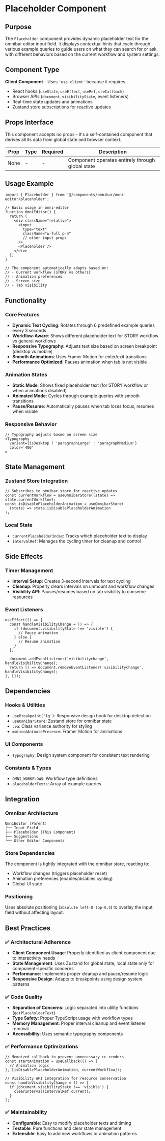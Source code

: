 # Placeholder Component

## Purpose

The `Placeholder` component provides dynamic placeholder text for the omnibar editor input field. It displays contextual hints that cycle through various example queries to guide users on what they can search for or ask, with different behaviors based on the current workflow and system settings.

## Component Type

**Client Component** - Uses `'use client'` because it requires:
- React hooks (`useState`, `useEffect`, `useRef`, `useCallback`)
- Browser APIs (`document.visibilityState`, event listeners)
- Real-time state updates and animations
- Zustand store subscriptions for reactive updates

## Props Interface

This component accepts no props - it's a self-contained component that derives all its data from global state and browser context.

| Prop | Type | Required | Description |
|------|------|----------|-------------|
| None | - | - | Component operates entirely through global state |

## Usage Example

```tsx
import { Placeholder } from '@/components/omnibar/omni-editor/placeholder';

// Basic usage in omni-editor
function OmniEditor() {
  return (
    <div className="relative">
      <input 
        type="text" 
        className="w-full p-4"
        // other input props
      />
      <Placeholder />
    </div>
  );
}

// The component automatically adapts based on:
// - Current workflow (STORY vs others)
// - Animation preferences
// - Screen size
// - Tab visibility
```

## Functionality

### Core Features

- **Dynamic Text Cycling**: Rotates through 6 predefined example queries every 3 seconds
- **Workflow-Aware**: Shows different placeholder text for STORY workflow vs general workflows
- **Responsive Typography**: Adjusts text size based on screen breakpoint (desktop vs mobile)
- **Smooth Animations**: Uses Framer Motion for enter/exit transitions
- **Performance Optimized**: Pauses animation when tab is not visible

### Animation States

- **Static Mode**: Shows fixed placeholder text (for STORY workflow or when animations disabled)
- **Animated Mode**: Cycles through example queries with smooth transitions
- **Pause/Resume**: Automatically pauses when tab loses focus, resumes when visible

### Responsive Behavior

```tsx
// Typography adjusts based on screen size
<Typography
  variant={isDesktop ? 'paragraphLarge' : 'paragraphMedium'}
  color='400'
>
```

## State Management

### Zustand Store Integration

```tsx
// Subscribes to omnibar store for reactive updates
const currentWorkflow = useOmnibarStore((state) => state.currentWorkflow);
const isDisablePlaceholderAnimation = useOmnibarStore(
  (state) => state.isDisablePlaceholderAnimation
);
```

### Local State

- `currentPlaceholderIndex`: Tracks which placeholder text to display
- `intervalRef`: Manages the cycling timer for cleanup and control

## Side Effects

### Timer Management

- **Interval Setup**: Creates 3-second intervals for text cycling
- **Cleanup**: Properly clears intervals on unmount and workflow changes
- **Visibility API**: Pauses/resumes based on tab visibility to conserve resources

### Event Listeners

```tsx
useEffect(() => {
  const handleVisibilityChange = () => {
    if (document.visibilityState !== 'visible') {
      // Pause animation
    } else {
      // Resume animation
    }
  };
  
  document.addEventListener('visibilitychange', handleVisibilityChange);
  return () => document.removeEventListener('visibilitychange', handleVisibilityChange);
}, []);
```

## Dependencies

### Hooks & Utilities

- `useBreakpoint('lg')`: Responsive design hook for desktop detection
- `useOmnibarStore`: Zustand store for omnibar state
- `cva`: Class variance authority for styling
- `motion`/`AnimatePresence`: Framer Motion for animations

### UI Components

- `Typography`: Design system component for consistent text rendering

### Constants & Types

- `OMNI_WORKFLOWS`: Workflow type definitions
- `placeholderTexts`: Array of example queries

## Integration

### Omnibar Architecture

```
OmniEditor (Parent)
├── Input Field
├── Placeholder (This Component)
├── Suggestions
└── Other Editor Components
```

### Store Dependencies

The component is tightly integrated with the omnibar store, reacting to:
- Workflow changes (triggers placeholder reset)
- Animation preferences (enables/disables cycling)
- Global UI state

### Positioning

Uses absolute positioning (`absolute left-0 top-0.5`) to overlay the input field without affecting layout.

## Best Practices

### ✅ Architectural Adherence

- **Client Component Usage**: Properly identified as client component due to interactivity needs
- **State Management**: Uses Zustand for global state, local state only for component-specific concerns
- **Performance**: Implements proper cleanup and pause/resume logic
- **Responsive Design**: Adapts to breakpoints using design system patterns

### ✅ Code Quality

- **Separation of Concerns**: Logic separated into utility functions (`getPlaceholderText`)
- **Type Safety**: Proper TypeScript usage with workflow types
- **Memory Management**: Proper interval cleanup and event listener removal
- **Accessibility**: Uses semantic typography components

### ✅ Performance Optimizations

```tsx
// Memoized callback to prevent unnecessary re-renders
const startAnimation = useCallback(() => {
  // Animation logic
}, [isDisablePlaceholderAnimation, currentWorkflow]);

// Visibility API integration for resource conservation
const handleVisibilityChange = () => {
  if (document.visibilityState !== 'visible') {
    clearInterval(intervalRef.current);
  }
};
```

### ✅ Maintainability

- **Configurable**: Easy to modify placeholder texts and timing
- **Testable**: Pure functions and clear state management
- **Extensible**: Easy to add new workflows or animation patterns